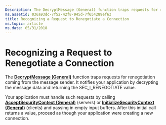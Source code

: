 ```yaml
---
Description: The DecryptMessage (General) function traps requests for renegotiation coming from the message sender. It notifies your application by decrypting the message data and returning the SEC\_I\_RENEGOTIATE value.
ms.assetid: 036a93dc-7f52-42f8-945d-7f654289ef63
title: Recognizing a Request to Renegotiate a Connection
ms.topic: article
ms.date: 05/31/2018
---
```


# Recognizing a Request to Renegotiate a Connection

The [**DecryptMessage (General)**](https://msdn.microsoft.com/en-us/library/Aa375211(v=VS.85).aspx) function traps requests for renegotiation coming from the message sender. It notifies your application by decrypting the message data and returning the SEC\_I\_RENEGOTIATE value.

Your application must handle such requests by calling [**AcceptSecurityContext (General)**](https://msdn.microsoft.com/en-us/library/Aa374703(v=VS.85).aspx) (servers) or [**InitializeSecurityContext (General)**](https://msdn.microsoft.com/en-us/library/Aa375506(v=VS.85).aspx) (clients) and passing in empty input buffers. After this initial call returns a value, proceed as though your application were creating a new connection.

 

 



